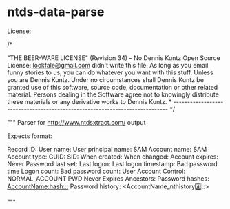ntds-data-parse
===============


License:

/*

"THE BEER-WARE LICENSE" (Revision 34) – No Dennis Kuntz Open Source License: lockfale@gmail.com didn't write this file. As long as you email funny stories to us, you can do whatever you want with this stuff. Unless you are Dennis Kuntz. Under no circumstances shall Dennis Kuntz be granted use of this software, source code, documentation or other related material. Persons dealing in the Software agree not to knowingly distribute these materials or any derivative works to Dennis Kuntz. * ---------------------------------------------------------------------------- */



"""
Parser for http://www.ntdsxtract.com/ output

Expects format:

Record ID:           <number>
User name:           <name>
User principal name: 
SAM Account name:    <name>
SAM Account type:    <name>
GUID: <GUID>
SID:  <SID>
When created:         <datetime>
When changed:         <datetime>
Account expires:      Never
Password last set:    <datetime>
Last logon:           <datetime>
Last logon timestamp: <datetime>
Bad password time     <datetime>
Logon count:          <number>
Bad password count:   <number>
User Account Control:
NORMAL_ACCOUNT
PWD Never Expires
Ancestors:
<name> 
Password hashes:
<AccountName:hash:::>
Password history:
<AccountName_nthistory:hash:::>

"""
